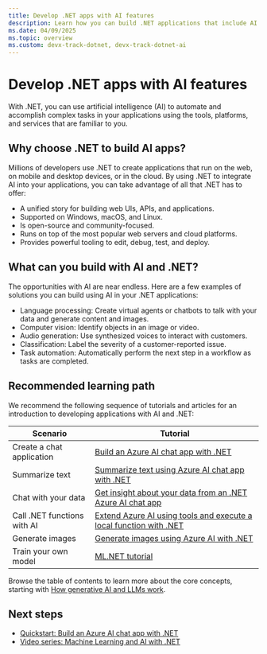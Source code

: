 ```yaml
---
title: Develop .NET apps with AI features
description: Learn how you can build .NET applications that include AI features.
ms.date: 04/09/2025
ms.topic: overview
ms.custom: devx-track-dotnet, devx-track-dotnet-ai
---
```


# Develop .NET apps with AI features

With .NET, you can use artificial intelligence (AI) to automate and accomplish complex tasks in your applications using the tools, platforms, and services that are familiar to you.

## Why choose .NET to build AI apps?

Millions of developers use .NET to create applications that run on the web, on mobile and desktop devices, or in the cloud. By using .NET to integrate AI into your applications, you can take advantage of all that .NET has to offer:

* A unified story for building web UIs, APIs, and applications.
* Supported on Windows, macOS, and Linux.
* Is open-source and community-focused.
* Runs on top of the most popular web servers and cloud platforms.
* Provides powerful tooling to edit, debug, test, and deploy.

## What can you build with AI and .NET?

The opportunities with AI are near endless. Here are a few examples of solutions you can build using AI in your .NET applications:

* Language processing: Create virtual agents or chatbots to talk with your data and generate content and images.
* Computer vision: Identify objects in an image or video.
* Audio generation: Use synthesized voices to interact with customers.
* Classification: Label the severity of a customer-reported issue.
* Task automation: Automatically perform the next step in a workflow as tasks are completed.

## Recommended learning path

We recommend the following sequence of tutorials and articles for an introduction to developing applications with AI and .NET:

| Scenario                    | Tutorial                                                                |
|-----------------------------|-------------------------------------------------------------------------|
| Create a chat application   | [Build an Azure AI chat app with .NET](./quickstarts/build-chat-app.md) |
| Summarize text              | [Summarize text using Azure AI chat app with .NET](./quickstarts/prompt-model.md) |
| Chat with your data         | [Get insight about your data from an .NET Azure AI chat app](./quickstarts/build-vector-search-app.md) |
| Call .NET functions with AI | [Extend Azure AI using tools and execute a local function with .NET](./quickstarts/use-function-calling.md) |
| Generate images             | [Generate images using Azure AI with .NET](./quickstarts/generate-images.md) |
| Train your own model        | [ML.NET tutorial](https://dotnet.microsoft.com/learn/ml-dotnet/get-started-tutorial/intro) |

Browse the table of contents to learn more about the core concepts, starting with [How generative AI and LLMs work](./conceptual/how-genai-and-llms-work.md).

## Next steps

* [Quickstart: Build an Azure AI chat app with .NET](./quickstarts/build-chat-app.md)
* [Video series: Machine Learning and AI with .NET](/shows/machine-learning-and-ai-with-dotnet-for-beginners)
